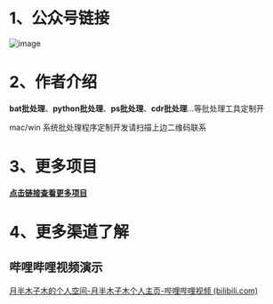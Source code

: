 # 1、公众号链接

 ![image ](imags/image0280ff3f68640dae.png)

# 2、作者介绍

**bat批处理**、**python批处理**、**ps批处理**、**cdr批处理**...等批处理工具定制开

mac/win 系统批处理程序定制开发请扫描上边二维码联系

# 3、更多项目

**[点击链接查看更多项目](https://tutnt6sium.feishu.cn/wiki/OtFfwz2DJigfhwklmXscvvzHnKe?from=from_copylink)**

# 4、更多渠道了解

## 哔哩哔哩视频演示

[月半木子木的个人空间-月半木子木个人主页-哔哩哔哩视频 (bilibili.com)](https://space.bilibili.com/591972489)

